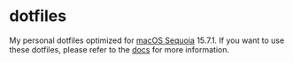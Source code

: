 # dotfiles

My personal dotfiles optimized for [macOS Sequoia](https://www.apple.com/kr/macos/macos-sequoia/) 15.7.1. If you want to use these dotfiles, please refer to the [docs](./docs) for more information.
